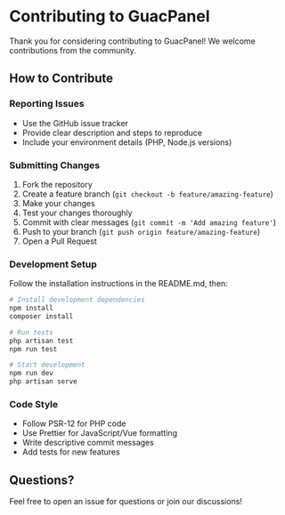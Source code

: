 # Contributing to GuacPanel

Thank you for considering contributing to GuacPanel! We welcome contributions from the community.

## How to Contribute

### Reporting Issues
- Use the GitHub issue tracker
- Provide clear description and steps to reproduce
- Include your environment details (PHP, Node.js versions)

### Submitting Changes
1. Fork the repository
2. Create a feature branch (`git checkout -b feature/amazing-feature`)
3. Make your changes
4. Test your changes thoroughly
5. Commit with clear messages (`git commit -m 'Add amazing feature'`)
6. Push to your branch (`git push origin feature/amazing-feature`)
7. Open a Pull Request

### Development Setup
Follow the installation instructions in the README.md, then:

```bash
# Install development dependencies
npm install
composer install

# Run tests
php artisan test
npm run test

# Start development
npm run dev
php artisan serve
```

### Code Style
- Follow PSR-12 for PHP code
- Use Prettier for JavaScript/Vue formatting
- Write descriptive commit messages
- Add tests for new features

## Questions?

Feel free to open an issue for questions or join our discussions! 